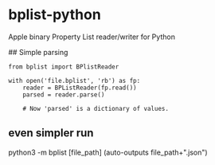 # bplist-python
Apple binary Property List reader/writer for Python

## Simple parsing

    from bplist import BPlistReader
    
    with open('file.bplist', 'rb') as fp:
        reader = BPListReader(fp.read())
        parsed = reader.parse()
        
        # Now 'parsed' is a dictionary of values.
        
       
## even simpler run
python3 -m bplist [file_path]
(auto-outputs file_path+".json")